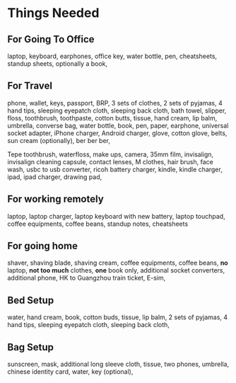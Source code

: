 # Things Needed

## For Going To Office

laptop, keyboard, earphones, office key, water bottle, pen, cheatsheets,
standup sheets, optionally a book,

## For Travel

phone, wallet, keys,
passport, BRP,
3 sets of clothes, 
2 sets of pyjamas, 4 hand tips, sleeping eyepatch cloth, sleeping back cloth,
bath towel, slipper,
floss, toothbrush, toothpaste,
cotton butts, tissue,
hand cream, lip balm, umbrella, converse bag,
water bottle,
book, pen, paper,
earphone, universal socket adapter, iPhone charger, Android charger,
glove, cotton glove,
belts,
sun cream (optionally),
ber ber ber,

Tepe toothbrush, waterfloss, make ups, camera, 35mm film, invisalign, invisalign
cleaning capsule, contact lenses, M clothes, hair brush,
face wash, usbc to usb converter, ricoh battery charger, 
kindle, kindle charger, ipad, ipad charger, drawing pad,

## For working remotely

laptop, laptop charger, laptop keyboard with new battery, laptop touchpad, 
coffee equipments, coffee beans,
standup notes, cheatsheets

## For going home

shaver, shaving blade, shaving cream,
coffee equipments, coffee beans,
**no** laptop, **not too much** clothes, **one** book only,
additional socket converters, additional phone,
HK to Guangzhou train ticket,
E-sim, 

## Bed Setup

water, hand cream, book, cotton buds, tissue,
lip balm,
2 sets of pyjamas, 4 hand tips, sleeping eyepatch cloth, sleeping back cloth,

## Bag Setup

sunscreen, mask, additional long sleeve cloth, tissue, two phones, umbrella,
chinese identity card, water, key (optional),
